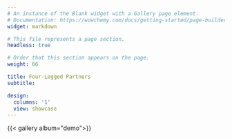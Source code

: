 ```yaml
---
# An instance of the Blank widget with a Gallery page element.
# Documentation: https://wowchemy.com/docs/getting-started/page-builder/
widget: markdown

# This file represents a page section.
headless: true

# Order that this section appears on the page.
weight: 66

title: Four-Legged Partners
subtitle: 

design:
  columns: '1'
  view: showcase
---
```

{{< gallery album="demo">}}
